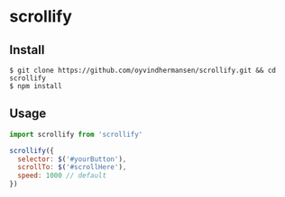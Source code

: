 # scrollify

## Install

```
$ git clone https://github.com/oyvindhermansen/scrollify.git && cd scrollify
$ npm install
```

## Usage

```javascript
import scrollify from 'scrollify'

scrollify({
  selector: $('#yourButton'),
  scrollTo: $('#scrollHere'),
  speed: 1000 // default
})
```
